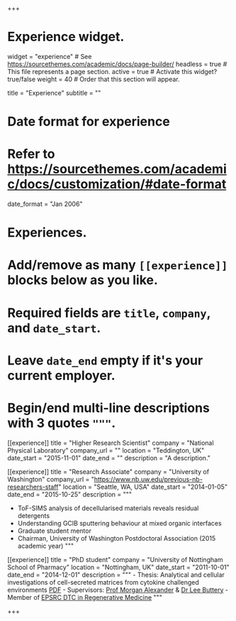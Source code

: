 +++
# Experience widget.
widget = "experience"  # See https://sourcethemes.com/academic/docs/page-builder/
headless = true  # This file represents a page section.
active = true  # Activate this widget? true/false
weight = 40  # Order that this section will appear.

title = "Experience"
subtitle = ""

# Date format for experience
#   Refer to https://sourcethemes.com/academic/docs/customization/#date-format
date_format = "Jan 2006"

# Experiences.
#   Add/remove as many `[[experience]]` blocks below as you like.
#   Required fields are `title`, `company`, and `date_start`.
#   Leave `date_end` empty if it's your current employer.
#   Begin/end multi-line descriptions with 3 quotes `"""`.
[[experience]]
  title = "Higher Research Scientist"
  company = "National Physical Laboratory"
  company_url = ""
  location = "Teddington, UK"
  date_start = "2015-11-01"
  date_end = ""
  description = "A description."

[[experience]]
  title = "Research Associate"
  company = "University of Washington"
  company_url = "https://www.nb.uw.edu/previous-nb-researchers-staff"
  location = "Seattle, WA, USA"
  date_start = "2014-01-05"
  date_end = "2015-10-25"
  description = """
  - ToF-SIMS analysis of decellularised materials reveals residual detergents
  - Understanding GCIB sputtering behaviour at mixed organic interfaces
  - Graduate student mentor
  - Chairman, University of Washington Postdoctoral Association (2015 academic year)
  """
  
[[experience]]
    title = "PhD student"
    company = "University of Nottingham School of Pharmacy"
    location = "Nottingham, UK"
    date_start = "2011-10-01"
    date_end = "2014-12-01"
    description = """
    - Thesis: Analytical and cellular investigations of cell-secreted matrices from cytokine 
		challenged environments [PDF](https://paperpile.com/shared/Qds82T)
    - Supervisors: [Prof Morgan Alexander](https://www.nottingham.ac.uk/pharmacy/people/morgan.alexander) & [Dr Lee Buttery](https://www.nottingham.ac.uk/pharmacy/people/lee.buttery)
    - Member of [EPSRC DTC in Regenerative Medicine](https://www.lboro.ac.uk/microsites/chemical/dtcregen-med/)
    """

+++
